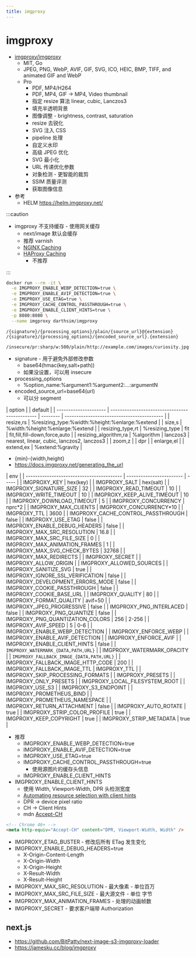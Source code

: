 ```yaml
---
title: imgproxy
---
```


# imgproxy

- [imgproxy/imgproxy](https://github.com/imgproxy/imgproxy)
  - MIT, Go
  - JPEG, PNG, WebP, AVIF, GIF, SVG, ICO, HEIC, BMP, TIFF, and animated GIF and WebP
  - Pro
    - PDF, MP4/H264
    - PDF, MP4, GIF -> MP4, Video thumbnail
    - 指定 resize 算法 linear, cubic, Lanczos3
    - 填充半透明背景
    - 图像调整 - brightness, contrast, saturation
    - resize 去锐化
    - SVG 注入 CSS
    - pipeline 处理
    - 自定义水印
    - 高级 JPEG 优化
    - SVG 最小化
    - URL 传递优化参数
    - 对象检测 - 更智能的裁剪
    - SSIM 质量评测
    - 获取图像信息
- 参考
  - HELM https://helm.imgproxy.net/

:::caution

- imgproxy 不支持缓存 - 使用网关缓存
  - next/image 默认会缓存
  - 推荐 varnish
  - [NGINX Caching](https://www.nginx.com/blog/nginx-caching-guide/)
  - [HAProxy Caching](https://www.haproxy.com/blog/accelerate-your-apis-by-using-the-haproxy-cache/)
    - 不推荐

:::

```bash
docker run --rm -it \
  -e IMGPROXY_ENABLE_WEBP_DETECTION=true \
  -e IMGPROXY_ENABLE_AVIF_DETECTION=true \
  -e IMGPROXY_USE_ETAG=true \
  -e IMGPROXY_CACHE_CONTROL_PASSTHROUGH=true \
  -e IMGPROXY_ENABLE_CLIENT_HINTS=true \
  -p 8080:8080 \
  --name imgproxy darthsim/imgproxy
```

```
/{signature}/{processing_options}/plain/{source_url}@{extension}
/{signature}/{processing_options}/{encoded_source_url}.{extension}

/insecure/pr:sharp/w:500/plain/http://example.com/images/curiosity.jpg
```

- signature - 用于避免外部修改参数
  - base64(hmac(key,salt+path))
  - 如果没设置，可以用 insecure
- processing_options
  - %option_name:%argument1:%argument2:...:argumentN
- encoded_source_url=base64(url)
  - 可以分 segment

| option                |                                                | default  |
| --------------------- | ---------------------------------------------- | -------- | ------------------------------------------ |
| resize,rs             | %resizing_type:%width:%height:%enlarge:%extend |
| size,s                | %width:%height:%enlarge:%extend                |
| resizing_type,rt      | %resizing_type                                 | fit      | fit,fill,fill-down,force,auto              |
| resizing_algorithm,ra | %algorithm                                     | lanczos3 | nearest, linear, cubic, lanczos2, lanczos3 |
| zoom,z                |
| dpr                   |
| enlarge,el            |
| extend,ex             | %extend:%gravity                               |

- {min}-{width,height}
- https://docs.imgproxy.net/generating_the_url

| env                                       |
| ----------------------------------------- | ------------------------ | ----- |
| IMGPROXY_KEY                              | hex(key)                 |
| IMGPROXY_SALT                             | hex(salt)                |
| IMGPROXY_SIGNATURE_SIZE                   | 32                       |
| IMGPROXY_READ_TIMEOUT                     | 10                       |
| IMGPROXY_WRITE_TIMEOUT                    | 10                       |
| IMGPROXY_KEEP_ALIVE_TIMEOUT               | 10                       |
| IMGPROXY_DOWNLOAD_TIMEOUT                 | 5                        |
| IMGPROXY_CONCURRENCY                      | nprc\*2                  |
| IMGPROXY_MAX_CLIENTS                      | IMGPROXY_CONCURRENCY\*10 |
| IMGPROXY_TTL                              | 3600                     |
| IMGPROXY_CACHE_CONTROL_PASSTHROUGH        | false                    |
| IMGPROXY_USE_ETAG                         | false                    |
| IMGPROXY_ENABLE_DEBUG_HEADERS             | false                    |
| IMGPROXY_MAX_SRC_RESOLUTION               | 16.8                     |
| IMGPROXY_MAX_SRC_FILE_SIZE                | 0                        |
| IMGPROXY_MAX_ANIMATION_FRAMES             | 1                        |
| IMGPROXY_MAX_SVG_CHECK_BYTES              | 32768                    |
| IMGPROXY_MAX_REDIRECTS                    |
| IMGPROXY_SECRET                           |
| IMGPROXY_ALLOW_ORIGIN                     |
| IMGPROXY_ALLOWED_SOURCES                  |
| IMGPROXY_SANITIZE_SVG                     | true                     |
| IMGPROXY_IGNORE_SSL_VERIFICATION          | false                    |
| IMGPROXY_DEVELOPMENT_ERRORS_MODE          | false                    |
| IMGPROXY_COOKIE_PASSTHROUGH               | false                    |
| IMGPROXY_COOKIE_BASE_URL                  |
| IMGPROXY_QUALITY                          | 80                       |
| IMGPROXY_FORMAT_QUALITY                   | avif=50                  |
| IMGPROXY_JPEG_PROGRESSIVE                 | false                    |
| IMGPROXY_PNG_INTERLACED                   | false                    |
| IMGPROXY_PNG_QUANTIZE                     | false                    |
| IMGPROXY_PNG_QUANTIZATION_COLORS          | 256                      | 2-256 |
| IMGPROXY_AVIF_SPEED                       | 5                        | 0-6   |
| IMGPROXY_ENABLE_WEBP_DETECTION            |
| IMGPROXY_ENFORCE_WEBP                     |
| IMGPROXY_ENABLE_AVIF_DETECTION            |
| IMGPROXY_ENFORCE_AVIF                     |
| IMGPROXY_ENABLE_CLIENT_HINTS              | false                    |
| `IMGPROXY_WATERMARK_{DATA,PATH,URL}`      |
| IMGPROXY_WATERMARK_OPACITY                |
| `IMGPROXY_FALLBACK_IMAGE_{DATA,PATH,URL}` |
| IMGPROXY_FALLBACK_IMAGE_HTTP_CODE         | 200                      |
| IMGPROXY_FALLBACK_IMAGE_TTL               | IMGPROXY_TTL             |
| IMGPROXY_SKIP_PROCESSING_FORMATS          |
| IMGPROXY_PRESETS                          |
| IMGPROXY_ONLY_PRESETS                     |
| IMGPROXY_LOCAL_FILESYSTEM_ROOT            |
| IMGPROXY_USE_S3                           |
| IMGPROXY_S3_ENDPOINT                      |
| IMGPROXY_PROMETHEUS_BIND                  |
| IMGPROXY_PROMETHEUS_NAMESPACE             |
| IMGPROXY_RETURN_ATTACHMENT                | false                    |
| IMGPROXY_AUTO_ROTATE                      | true                     |
| IMGPROXY_STRIP_COLOR_PROFILE              | true                     |
| IMGPROXY_KEEP_COPYRIGHT                   | true                     |
| IMGPROXY_STRIP_METADATA                   | true                     |

- 推荐
  - IMGPROXY_ENABLE_WEBP_DETECTION=true
  - IMGPROXY_ENABLE_AVIF_DETECTION=true
  - IMGPROXY_USE_ETAG=true
  - IMGPROXY_CACHE_CONTROL_PASSTHROUGH=true
    - 使用源图片的缓存头信息
  - IMGPROXY_ENABLE_CLIENT_HINTS
- IMGPROXY_ENABLE_CLIENT_HINTS
  - 使用 Width, Viewport-Width, DPR 头检测宽度
  - [Automating resource selection with client hints](https://developer.chrome.com/blog/automating-resource-selection-with-client-hints/)
  - DPR -> device pixel ratio
  - CH -> Client Hints
  - mdn [Accept-CH](https://developer.mozilla.org/en-US/docs/Web/HTTP/Headers/Accept-CH)

```html
<!-- Chrome 46+ -->
<meta http-equiv="Accept-CH" content="DPR, Viewport-Width, Width" />
```

- IMGPROXY_ETAG_BUSTER - 修改后所有 ETag 发生变化
- IMGPROXY_ENABLE_DEBUG_HEADERS=true
  - X-Origin-Content-Length
  - X-Origin-Width
  - X-Origin-Height
  - X-Result-Width
  - X-Result-Height
- IMGPROXY_MAX_SRC_RESOLUTION - 最大像素 - 单位百万
- IMGPROXY_MAX_SRC_FILE_SIZE - 最大源文件 - 单位 字节
- IMGPROXY_MAX_ANIMATION_FRAMES - 处理的动画帧数
- IMGPROXY_SECRET - 要求客户端带 Authorization

## next.js

- https://github.com/BitPatty/next-image-s3-imgproxy-loader
- https://jamesku.cc/blog/imgproxy
